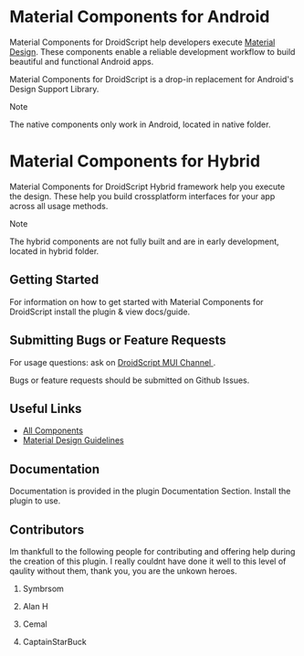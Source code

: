 
# Material Components for Android

Material Components for DroidScript  help developers execute
[Material Design](https://www.material.io). These components
enable a reliable development workflow to build beautiful and functional Android apps.

Material Components for DroidScript is a drop-in replacement for Android's
Design Support Library.

> [!NOTE]
> The native components only work in Android, located in native folder.


# Material Components for Hybrid

Material Components for DroidScript Hybrid framework help
you execute the design. These help you build crossplatform interfaces for your app
across all usage methods.

> [!NOTE]
> The hybrid components are not fully built and are in early development, located in hybrid folder.


## Getting Started

For information on how to get started with Material Components for DroidScript
install the plugin & view docs/guide.

## Submitting Bugs or Feature Requests

For usage questions: ask on
[DroidScript MUI Channel ](https://discord.com/channels/985908716060684388/985937795111583804).

Bugs or feature requests should be submitted on Github Issues.

## Useful Links
- [All Components](https://m3.material.io/components)
- [Material Design Guidelines](https://material.google.com)

## Documentation

Documentation is provided in the plugin Documentation Section.
Install the plugin to use.

## Contributors

Im thankfull to the following people for contributing and offering help during the creation of this plugin.
I really couldnt have done it well to this level of qaulity without them, thank you, you are the unkown heroes.

1. Symbrsom 

2. Alan H 

4. Cemal

5. CaptainStarBuck 
